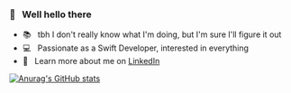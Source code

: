 ### 👋 &nbsp; Well hello there

- 📚 &nbsp; tbh I don't really know what I'm doing, but I'm sure I'll figure it out
- 💻 &nbsp; Passionate as a Swift Developer, interested in everything
- 📝 &nbsp; Learn more about me on [LinkedIn](https://www.linkedin.com/in/ethan-pippin-b0754a164/)

[![Anurag's GitHub stats](https://github-readme-stats.vercel.app/api?username=LePips&hide=stars&count_private=true&include_all_commits=true&bg_color=111112&title_color=32ade6&text_color=c9d1d9&border_color=c9d1d9)](https://github.com/anuraghazra/github-readme-stats)
